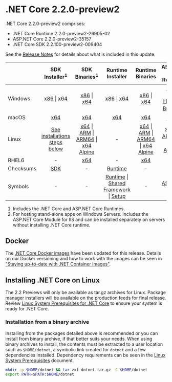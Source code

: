 # .NET Core 2.2.0-preview2

.NET Core 2.2.0-preview2 comprises:

* .NET Core Runtime 2.2.0-preview2-26905-02
* ASP.NET Core 2.2.0-preview2-35157
* .NET Core SDK 2.2.100-preview2-009404

See the [Release Notes](2.2.0-preview2.md) for details about what is included in this update.

|           | SDK Installer<sup>1</sup>                        | SDK Binaries<sup>1</sup>                 | Runtime Installer                                        | Runtime Binaries                                 | ASP.NET Core Runtime           |
| --------- | :------------------------------------------:     | :----------------------:                 | :---------------------------:                            | :-------------------------:                      | :-----------------:            |
| Windows   | [x86][sdk-win-x86.exe] \| [x64][sdk-win-x64.exe] | [x86][sdk-win-x86] \| [x64][sdk-win-x64] | [x86][runtime-win-x86.exe] \| [x64][runtime-win-x64.exe] | [x86][runtime-win-x86] \| [x64][runtime-win-x64] | [x86][asp-runtime-win-x86.exe] \| [x64][asp-runtime-win-x64.exe] <br/> [Hosting Bundle][hosting-win-x64.exe]<sup>2</sup> |
| macOS     | [x64][sdk-mac-x64.pkg]  | [x64][sdk-mac-x64]     | [x64][runtime-mac-x64.pkg] | [x64][runtime-mac-x64] | [x64][asp-runtime-mac-x64]<sup>1</sup> |
| Linux     | [See installations steps below][linux-install]   | [x64][sdk-linux-x64] \| [ARM][sdk-linux-arm-x32] \| [ARM64][sdk-linux-arm-x64] \| [x64 Alpine][sdk-linux-musl-x64] | - | [x64][runtime-linux-x64] \| [ARM][runtime-linux-arm-x32] \| [ARM64][runtime-linux-arm-x64] \| [x64 Alpine][runtime-linux-musl-x64] | [x64][asp-runtime-linux-x64]<sup>1</sup>  \| [ARM32][asp-runtime-linux-arm-x86]<sup>1</sup> \| [x64 Alpine][asp-runtime-linux-musl-x64]<sup>1</sup> |
| RHEL6     | -                                                | [x64][sdk-rhel.6-x64]                    | -                                                        | [x64][runtime-rhel.6-x64] | - |
| Checksums | [SDK][checksums-sdk]                             | -                                        | [Runtime][checksums-runtime]                             | - | - |
| Symbols   | -                                                | -                                        | [Runtime][symbols-coreclr] \| [Shared Framework][symbols-corefx] \| [Setup][symbols-core-setup] | - | [ASP.NET Core][symbols-aspnetcore] |

1. Includes the .NET Core and ASP.NET Core Runtimes.
2. For hosting stand-alone apps on Windows Servers. Includes the ASP.NET Core Module for IIS and can be installed separately on servers without installing .NET Core runtime.

## Docker

The [.NET Core Docker images](https://hub.docker.com/r/microsoft/dotnet/) have been updated for this release. Details on our Docker versioning and how to work with the images can be seen in ["Staying up-to-date with .NET Container Images"](https://devblogs.microsoft.com/dotnet/staying-up-to-date-with-net-container-images/).

## Installing .NET Core on Linux

The 2.2 Previews will only be available as tar.gz archives for Linux. Package manager installers will be available on the production feeds for final release. Review [Linux System Prerequisites for .NET Core](https://github.com/dotnet/core/blob/main/Documentation/linux-prereqs.md) to ensure your system is ready for .NET Core.

### Installation from a binary archive

Installing from the packages detailed above is recommended or you can install from binary archive, if that better suits your needs. When using binary archives to install, the contents must be extracted to a user location such as `$HOME/dotnet`, a symbolic link created for `dotnet` and a few dependencies installed. Dependency requirements can be seen in the [Linux System Prerequisites](https://github.com/dotnet/core/blob/main/Documentation/linux-prereqs.md) document.

```bash
mkdir -p $HOME/dotnet && tar zxf dotnet.tar.gz -C $HOME/dotnet
export PATH=$PATH:$HOME/dotnet
```

[dlc-runtime]: https://download.microsoft.com/download/5/B/A/5BA1012E-5112-45C2-8369-152B49A6AA3B
[dlc-sdk]: https://download.microsoft.com/download/D/5/9/D593CD8F-04E7-425D-962C-86FF4C90B1DA
[blob-runtime]: https://dotnetcli.blob.core.windows.net/dotnet/Runtime/
[blob-sdk]: https://dotnetcli.blob.core.windows.net/dotnet/Sdk/
[release-notes]: 2.2.0-preview2-26905-02.md

[runtime-linux-x64]: https://download.microsoft.com/download/5/B/A/5BA1012E-5112-45C2-8369-152B49A6AA3B/dotnet-runtime-2.2.0-preview2-26905-02-linux-x64.tar.gz
[runtime-linux-arm-x32]: https://download.microsoft.com/download/5/B/A/5BA1012E-5112-45C2-8369-152B49A6AA3B/dotnet-runtime-2.2.0-preview2-26905-02-linux-arm.tar.gz
[runtime-linux-musl-x64]: https://download.microsoft.com/download/5/B/A/5BA1012E-5112-45C2-8369-152B49A6AA3B/dotnet-runtime-2.2.0-preview2-26905-02-linux-musl-x64.tar.gz
[runtime-linux-arm-x64]: https://download.microsoft.com/download/5/B/A/5BA1012E-5112-45C2-8369-152B49A6AA3B/dotnet-runtime-2.2.0-preview2-26905-02-linux-arm64.tar.gz
[runtime-rhel.6-x64]: https://download.microsoft.com/download/5/B/A/5BA1012E-5112-45C2-8369-152B49A6AA3B/dotnet-runtime-2.2.0-preview2-26905-02-rhel.6-x64.tar.gz
[runtime-mac-x64]: https://download.microsoft.com/download/5/B/A/5BA1012E-5112-45C2-8369-152B49A6AA3B/dotnet-runtime-2.2.0-preview2-26905-02-osx-x64.tar.gz
[runtime-mac-x64.pkg]: https://download.microsoft.com/download/5/B/A/5BA1012E-5112-45C2-8369-152B49A6AA3B/dotnet-runtime-2.2.0-preview2-26905-02-osx-x64.pkg
[runtime-win-x86]: https://download.microsoft.com/download/5/B/A/5BA1012E-5112-45C2-8369-152B49A6AA3B/dotnet-runtime-2.2.0-preview2-26905-02-win-x86.zip
[runtime-win-x64]: https://download.microsoft.com/download/5/B/A/5BA1012E-5112-45C2-8369-152B49A6AA3B/dotnet-runtime-2.2.0-preview2-26905-02-win-x64.zip
[runtime-win-x86.exe]: https://download.microsoft.com/download/5/B/A/5BA1012E-5112-45C2-8369-152B49A6AA3B/dotnet-runtime-2.2.0-preview2-26905-02-win-x86.exe
[runtime-win-x64.exe]: https://download.microsoft.com/download/5/B/A/5BA1012E-5112-45C2-8369-152B49A6AA3B/dotnet-runtime-2.2.0-preview2-26905-02-win-x64.exe

[sdk-linux-x64]: https://download.microsoft.com/download/D/5/9/D593CD8F-04E7-425D-962C-86FF4C90B1DA/dotnet-sdk-2.2.100-preview2-009404-linux-x64.tar.gz
[sdk-linux-arm-x32]:  https://download.microsoft.com/download/D/5/9/D593CD8F-04E7-425D-962C-86FF4C90B1DA/dotnet-sdk-2.2.100-preview2-009404-linux-arm.tar.gz
[sdk-linux-arm-x64]:  https://download.microsoft.com/download/D/5/9/D593CD8F-04E7-425D-962C-86FF4C90B1DA/dotnet-sdk-2.2.100-preview2-009404-linux-arm64.tar.gz
[sdk-linux-musl-x64]:  https://download.microsoft.com/download/D/5/9/D593CD8F-04E7-425D-962C-86FF4C90B1DA/dotnet-sdk-2.2.100-preview2-009404-linux-musl-x64.tar.gz
[sdk-mac-x64]: https://download.microsoft.com/download/D/5/9/D593CD8F-04E7-425D-962C-86FF4C90B1DA/dotnet-sdk-2.2.100-preview2-009404-osx-x64.tar.gz
[sdk-mac-x64.pkg]: https://download.microsoft.com/download/D/5/9/D593CD8F-04E7-425D-962C-86FF4C90B1DA/dotnet-sdk-2.2.100-preview2-009404-osx-x64.pkg
[sdk-mac-x64.pkg-gs]: https://download.microsoft.com/download/D/5/9/D593CD8F-04E7-425D-962C-86FF4C90B1DA/dotnet-sdk-2.2.100-preview2-009404-osx-gs-x64.pkg
[sdk-win-x86]: https://download.microsoft.com/download/D/5/9/D593CD8F-04E7-425D-962C-86FF4C90B1DA/dotnet-sdk-2.2.100-preview2-009404-win-x86.zip
[sdk-win-x64]: https://download.microsoft.com/download/D/5/9/D593CD8F-04E7-425D-962C-86FF4C90B1DA/dotnet-sdk-2.2.100-preview2-009404-win-x64.zip
[sdk-win-x86.exe]: https://download.microsoft.com/download/D/5/9/D593CD8F-04E7-425D-962C-86FF4C90B1DA/dotnet-sdk-2.2.100-preview2-009404-win-x86.exe
[sdk-win-x86.exe-gs]: https://download.microsoft.com/download/D/5/9/D593CD8F-04E7-425D-962C-86FF4C90B1DA/dotnet-sdk-2.2.100-preview2-009404-win-gs-x86.exe
[sdk-win-x64.exe]: https://download.microsoft.com/download/D/5/9/D593CD8F-04E7-425D-962C-86FF4C90B1DA/dotnet-sdk-2.2.100-preview2-009404-win-x64.exe
[sdk-win-x64.exe-gs]: https://download.microsoft.com/download/D/5/9/D593CD8F-04E7-425D-962C-86FF4C90B1DA/dotnet-sdk-2.2.100-preview2-009404-win-gs-x64.exe
[sdk-rhel.6-x64]:  https://download.microsoft.com/download/D/5/9/D593CD8F-04E7-425D-962C-86FF4C90B1DA/dotnet-sdk-2.2.100-preview2-009404-rhel.6-x64.tar.gz

[hosting-win-x64.exe]: https://download.microsoft.com/download/5/B/A/5BA1012E-5112-45C2-8369-152B49A6AA3B/dotnet-hosting-2.2.0-preview2-35157-win.exe
[asp-runtime-linux-x64]: https://download.microsoft.com/download/5/B/A/5BA1012E-5112-45C2-8369-152B49A6AA3B/aspnetcore-runtime-2.2.0-preview2-35157-linux-x64.tar.gz
[asp-runtime-linux-arm-x86]:  https://download.microsoft.com/download/5/B/A/5BA1012E-5112-45C2-8369-152B49A6AA3B/aspnetcore-runtime-2.2.0-preview2-35157-linux-arm.tar.gz
[asp-runtime-linux-musl-x64]: https://download.microsoft.com/download/5/B/A/5BA1012E-5112-45C2-8369-152B49A6AA3B/aspnetcore-runtime-2.2.0-preview2-35157-linux-musl-x64.tar.gz
[asp-runtime-mac-x64]: https://download.microsoft.com/download/5/B/A/5BA1012E-5112-45C2-8369-152B49A6AA3B/aspnetcore-runtime-2.2.0-preview2-35157-osx-x64.tar.gz
[asp-runtime-win-x64.exe]: https://download.microsoft.com/download/5/B/A/5BA1012E-5112-45C2-8369-152B49A6AA3B/aspnetcore-runtime-2.2.0-preview2-35157-win-x64.exe
[asp-runtime-win-x86.exe]: https://download.microsoft.com/download/5/B/A/5BA1012E-5112-45C2-8369-152B49A6AA3B/aspnetcore-runtime-2.2.0-preview2-35157-win-x86.exe
[asp-runtime-win-x86]: https://download.microsoft.com/download/5/B/A/5BA1012E-5112-45C2-8369-152B49A6AA3B/aspnetcore-runtime-2.2.0-preview2-35157-win-x86.zip
[asp-runtime-win-x64]: https://download.microsoft.com/download/5/B/A/5BA1012E-5112-45C2-8369-152B49A6AA3B/aspnetcore-runtime-2.2.0-preview2-35157-win-x64.zip
[asp-store-linux-x64]: https://download.microsoft.com/download/5/B/A/5BA1012E-5112-45C2-8369-152B49A6AA3B/aspnetcore-store-2.2.0-preview2-35157-linux-x64.tar.gz
[asp-store-mac-x64]: https://download.microsoft.com/download/5/B/A/5BA1012E-5112-45C2-8369-152B49A6AA3B/aspnetcore-store-2.2.0-preview2-35157-osx-x64.tar.gz
[asp-store-win-x64]: https://download.microsoft.com/download/5/B/A/5BA1012E-5112-45C2-8369-152B49A6AA3B/AspNetCore.2.2.0-preview2-35157.RuntimePackageStore_x64.exe
[asp-store-win-x86]: https://download.microsoft.com/download/5/B/A/5BA1012E-5112-45C2-8369-152B49A6AA3B/AspNetCore.2.2.0-preview2-35157.RuntimePackageStore_x86.exe

[symbols-aspnetcore]: https://download.microsoft.com/download/5/B/A/5BA1012E-5112-45C2-8369-152B49A6AA3B/aspnet-2.2.0-preview2-symbols.zip
[symbols-coreclr]: https://download.microsoft.com/download/5/B/A/5BA1012E-5112-45C2-8369-152B49A6AA3B/coreclr-2.2.0-preview2-symbols.zip
[symbols-corefx]: https://download.microsoft.com/download/5/B/A/5BA1012E-5112-45C2-8369-152B49A6AA3B/corefx-2.2.0-preview2-symbols.zip
[symbols-core-setup]: https://download.microsoft.com/download/5/B/A/5BA1012E-5112-45C2-8369-152B49A6AA3B/core-setup-2.2.0-preview2-symbols.zip

[checksums-runtime]: https://dotnetcli.blob.core.windows.net/dotnet/checksums/2.2.0-preview2-26905-02-runtime-sha.txt
[checksums-sdk]: https://dotnetcli.blob.core.windows.net/dotnet/checksums/2.2.100-preview2-009404-sdk-sha.txt

[linux-install]: https://learn.microsoft.com/dotnet/core/install/linux

[dotnet-blog]: https://devblogs.microsoft.com/dotnet/2018/09/11/net-core-sep-2018-update/
